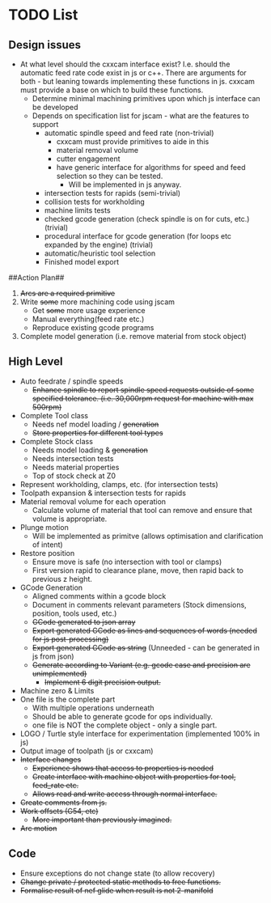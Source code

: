 # TODO List #

## Design issues ##
 * At what level should the cxxcam interface exist?
   I.e. should the automatic feed rate code exist in js or c++. There are arguments for both - but leaning towards implementing these functions in js. cxxcam must provide a base on which to build these functions.
    - Determine minimal machining primitives upon which js interface can be developed
    - Depends on specification list for jscam - what are the features to support
       * automatic spindle speed and feed rate (non-trivial)
          - cxxcam must provide primitives to aide in this
          - material removal volume
          - cutter engagement
          - have generic interface for algorithms for speed and feed selection so they can be tested. 
             - Will be implemented in js anyway.
       * intersection tests for rapids (semi-trivial)
       * collision tests for workholding
       * machine limits tests
       * checked gcode generation (check spindle is on for cuts, etc.) (trivial)
       * procedural interface for gcode generation (for loops etc expanded by the engine) (trivial)
       * automatic/heuristic tool selection
       * Finished model export

##Action Plan##
 1. ~~Arcs are a required primitive~~
 2. Write ~~some~~ more machining code using jscam
    * Get ~~some~~ more usage experience
    * Manual everything(feed rate etc.)
    * Reproduce existing gcode programs
 3. Complete model generation (i.e. remove material from stock object)

## High Level ##
 * Auto feedrate / spindle speeds
    - ~~Enhance spindle to report spindle speed requests outside of some specified tolerance. (i.e. 30,000rpm request for machine with max 500rpm)~~
 * Complete Tool class
    - Needs nef model loading / ~~generation~~
    - ~~Store properties for different tool types~~
 * Complete Stock class
    - Needs model loading & ~~generation~~
    - Needs intersection tests
    - Needs material properties
    - Top of stock check at Z0
 * Represent workholding, clamps, etc. (for intersection tests)
 * Toolpath expansion & intersection tests for rapids
 * Material removal volume for each operation
    - Calculate volume of material that tool can remove and ensure that volume is appropriate.
 * Plunge motion
    * Will be implemented as primitve (allows optimisation and clarification of intent)
 * Restore position
    - Ensure move is safe (no intersection with tool or clamps)
    - First version rapid to clearance plane, move, then rapid back to previous z height.
 * GCode Generation
    - Aligned comments within a gcode block
    - Document in comments relevant parameters (Stock dimensions, position, tools used, etc.)
    - ~~GCode generated to json array~~
    - ~~Export generated GCode as lines and sequences of words (needed for js post-processing)~~
    - ~~Export generated GCode as string~~ (Unneeded - can be generated in js from json)
    - ~~Generate according to Variant (e.g. gcode case and precision are unimplemented)~~
       - ~~Implement 6 digit precision output.~~
 * Machine zero & Limits
 * One file is the complete part
    - With multiple operations underneath
    - Should be able to generate gcode for ops individually.
    - one file is NOT the complete object - only a single part.
 * LOGO / Turtle style interface for experimentation (implemented 100% in js)
 * Output image of toolpath (js or cxxcam)
 * ~~Interface changes~~
    - ~~Experience shows that access to properties is needed~~
    - ~~Create interface with machine object with properties for tool, feed_rate etc.~~
    - ~~Allows read and write access through normal interface.~~
 * ~~Create comments from js.~~
 * ~~Work offsets (G54, etc)~~
    - ~~More important than previously imagined.~~
 * ~~Arc motion~~

## Code ##
 * Ensure exceptions do not change state (to allow recovery)
 * ~~Change private / protected static methods to free functions.~~
 * ~~Formalise result of nef glide when result is not 2-manifold~~
